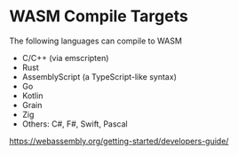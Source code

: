 # WASM Compile Targets

The following languages can compile to WASM
- C/C++ (via emscripten)
- Rust
- AssemblyScript (a TypeScript-like syntax)
- Go
- Kotlin
- Grain
- Zig
- Others: C#, F#, Swift, Pascal

https://webassembly.org/getting-started/developers-guide/